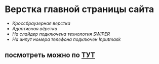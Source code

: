# Верстка главной страницы сайта

- _Кроссбраузерная верстка_
- _Адаптивная вёрстка_
- _На слайдер подключена технология SWIPER_
- _На инпут номера телефона подключен Inputmask_

## посмотреть можно по [ТУТ](https://jkrass210.github.io/AWAX/)
